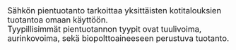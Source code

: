 <font size="4">

Sähkön pientuotanto tarkoittaa yksittäisten kotitalouksien tuotantoa omaan käyttöön.  
Tyypillisimmät pientuotannon tyypit ovat tuulivoima, aurinkovoima, sekä biopolttoaineeseen perustuva tuotanto. 

</font>